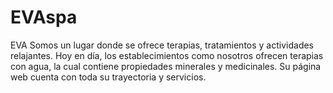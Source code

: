 # EVAspa
EVA Somos un lugar donde se ofrece terapias, tratamientos y actividades relajantes. Hoy en día, los establecimientos como nosotros ofrecen terapias con agua, la cual contiene propiedades minerales y medicinales. Su página web cuenta con toda su trayectoria y servicios. 
